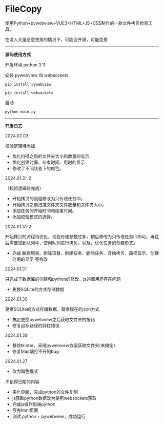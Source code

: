 # FileCopy
使用Python+pywebview+VUE3+HTML+JS+CSS制作的一款文件拷贝检验工具。

在没人大量恶意使用的情况下，可能会开源，可能免费

--------
**源码使用方式**

开发环境 python 3.11

安装 pywebview 和 websockets

    pip install pywebview

    pip install websockets

启动
    
    python main.py


--------

**开发日志**




2024.02.03

校验逻辑待添加

- 优化扫描之后的文件夹大小和数量的显示
- 优化创建时间、结束时间、用时的显示
- 修改了不同状态下的颜色。






2024.01.31-2

（校验逻辑待完成）

- 开始拷贝的流程修改为只传递任务ID。
- 开始拷贝之前扫描文件夹文件数量和文件夹大小。
- 添加任务的开始时间和结束时间。
- 添加校验模式的选择。


2024.01.31-2

开始拷贝的流程待优化，现在传递参数过多，稍后修改为只传递任务ID即可。再往后需要加到队列中，使用队列进行拷贝。以及，优化任务的创建形式。

- 完成 新建项目、删除项目、新建任务、删除任务、开始拷贝、路径显示、创建时间的显示 等修改


2024.01.31

只完成了数据库的创建和python的修改，js的调用还存在问题
- 更换SQLite的方式存储数据



2024.01.30

更换SQLite的方式存储数据，替换现在的json方式
- 搞定更换pywebview之后获取文件夹的报错
- 修复目标路径的斜杠错误



2024.01.29
- 移除tkinter，采用pywebview方案获取文件夹(未搞定)
- 修复Mac端打不开的bug


2024.01.27
- 改为暗色模式


不记得日期的内容
- 美化界面，完成python的文件复制
- js获取python数据改为使用websockets获取
- 完成js操作后端python
- 写完html页面
- 测试 python + pywebview，成功运行
